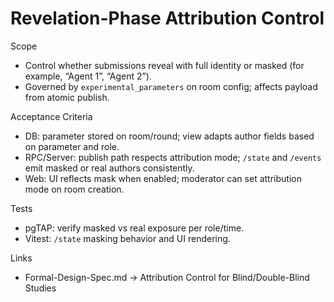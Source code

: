 # Revelation-Phase Attribution Control

Scope

- Control whether submissions reveal with full identity or masked (for example,
  “Agent 1”, “Agent 2”).
- Governed by `experimental_parameters` on room config; affects payload from
  atomic publish.

Acceptance Criteria

- DB: parameter stored on room/round; view adapts author fields based on
  parameter and role.
- RPC/Server: publish path respects attribution mode; `/state` and `/events`
  emit masked or real authors consistently.
- Web: UI reflects mask when enabled; moderator can set attribution mode on
  room creation.

Tests

- pgTAP: verify masked vs real exposure per role/time.
- Vitest: `/state` masking behavior and UI rendering.

Links

- Formal-Design-Spec.md → Attribution Control for Blind/Double-Blind Studies
